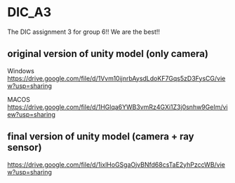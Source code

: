 # DIC_A3
The DIC assignment 3 for group 6!! We are the best!!

## original version of unity model (only camera)
Windows 
https://drive.google.com/file/d/1Vvm10ijnrbAysdLdoKF7Gqs5zD3FysCG/view?usp=sharing

MACOS 
https://drive.google.com/file/d/1HGlqa6YWB3vmRz4GXi1Z3j0snhw9GeIm/view?usp=sharing


## final version of unity model (camera + ray sensor)
https://drive.google.com/file/d/1ixlHoGSgaOjvBNfd68csTaE2yhPzccWB/view?usp=sharing
